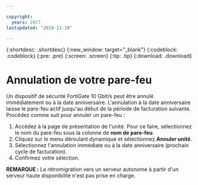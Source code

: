 ```yaml
---

copyright:
  years: 2017
lastupdated: "2018-11-10"

---
```


{:shortdesc: .shortdesc}
{:new_window: target="_blank"}
{:codeblock: .codeblock}
{:pre: .pre}
{:screen: .screen}
{:tip: .tip}
{:download: .download}

# Annulation de votre pare-feu

Un dispositif de sécurité FortiGate 10 Gbit/s peut être annulé immédiatement ou à la date anniversaire. L'annulation à la date anniversaire laisse le pare-feu actif jusqu'au début de la période de facturation suivante. Procédez comme suit pour annuler un pare-feu :

1. Accédez à la page de présentation de l'unité. Pour ce faire, sélectionnez le nom du pare-feu sous la colonne de **nom de pare-feu**.
2. Cliquez sur le menu déroulant dynamique et sélectionnez **Annuler unité**.
3. Sélectionnez l'annulation immédiate ou à la date anniversaire (prochain cycle de facturation).
4. Confirmez votre sélection.

**REMARQUE :** La rétromigration vers un serveur autonome à partir d'un serveur haute disponibilité n'est pas prise en charge.
